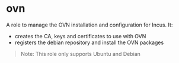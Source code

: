 ovn
===

A role to manage the OVN installation and configuration for Incus. It:
- creates the CA, keys and certificates to use with OVN
- registers the debian repository and install the OVN packages

> Note: This role only supports Ubuntu and Debian

